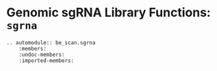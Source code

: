 # Genomic sgRNA Library Functions: `sgrna`

```{eval-rst}
.. automodule:: be_scan.sgrna
    :members:
    :undoc-members:
    :imported-members:
```
